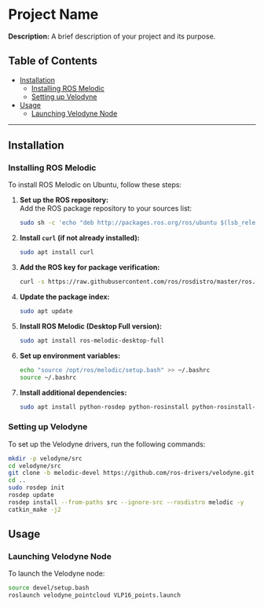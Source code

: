 # Project Name

**Description:** A brief description of your project and its purpose.

## Table of Contents
- [Installation](#installation)
  - [Installing ROS Melodic](#installing-ros-melodic)
  - [Setting up Velodyne](#setting-up-velodyne)
- [Usage](#usage)
  - [Launching Velodyne Node](#launching-velodyne-node)

---

## Installation

### Installing ROS Melodic

To install ROS Melodic on Ubuntu, follow these steps:

1. **Set up the ROS repository:**  
   Add the ROS package repository to your sources list:
   ```bash
   sudo sh -c 'echo "deb http://packages.ros.org/ros/ubuntu $(lsb_release -sc) main" > /etc/apt/sources.list.d/ros-latest.list'
   ```

2. **Install `curl` (if not already installed):**  
   ```bash
   sudo apt install curl
   ```

3. **Add the ROS key for package verification:**  
   ```bash
   curl -s https://raw.githubusercontent.com/ros/rosdistro/master/ros.asc | sudo apt-key add -
   ```

4. **Update the package index:**  
   ```bash
   sudo apt update
   ```

5. **Install ROS Melodic (Desktop Full version):**  
   ```bash
   sudo apt install ros-melodic-desktop-full
   ```

6. **Set up environment variables:**  
   ```bash
   echo "source /opt/ros/melodic/setup.bash" >> ~/.bashrc
   source ~/.bashrc
   ```

7. **Install additional dependencies:**  
   ```bash
   sudo apt install python-rosdep python-rosinstall python-rosinstall-generator python-wstool build-essential
   ```

### Setting up Velodyne

To set up the Velodyne drivers, run the following commands:

```bash
mkdir -p velodyne/src
cd velodyne/src
git clone -b melodic-devel https://github.com/ros-drivers/velodyne.git
cd ..
sudo rosdep init
rosdep update
rosdep install --from-paths src --ignore-src --rosdistro melodic -y
catkin_make -j2
```

## Usage

### Launching Velodyne Node

To launch the Velodyne node:

```bash
source devel/setup.bash
roslaunch velodyne_pointcloud VLP16_points.launch
```
